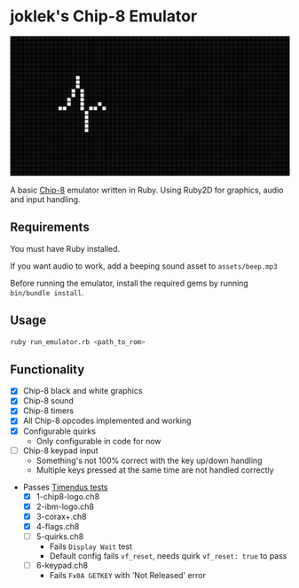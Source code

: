# joklek's Chip-8 Emulator

![Emulator running `heart_monitor.ch8`](emulator.png)

A basic [Chip-8](https://en.wikipedia.org/wiki/CHIP-8) emulator written in Ruby. Using Ruby2D for graphics, audio and input handling.

## Requirements

You must have Ruby installed.

If you want audio to work, add a beeping sound asset to `assets/beep.mp3`

Before running the emulator, install the required gems by running `bin/bundle install`.

## Usage

```bash
ruby run_emulator.rb <path_to_rom>
```

## Functionality

  - [x] Chip-8 black and white graphics
  - [x] Chip-8 sound
  - [x] Chip-8 timers
  - [x] All Chip-8 opcodes implemented and working
  - [x] Configurable quirks
    - Only configurable in code for now
  - [ ] Chip-8 keypad input
    - Something's not 100% correct with the key up/down handling
    - Multiple keys pressed at the same time are not handled correctly
  - Passes [Timendus tests](https://github.com/Timendus/chip8-test-suite)
    - [x] 1-chip8-logo.ch8
    - [x] 2-ibm-logo.ch8
    - [x] 3-corax+.ch8
    - [x] 4-flags.ch8
    - [ ] 5-quirks.ch8
      - Fails `Display Wait` test
      - Default config fails `vf_reset`, needs quirk `vf_reset: true` to pass
    - [ ] 6-keypad.ch8
      - Fails `Fx0A GETKEY` with 'Not Released' error
